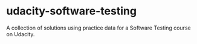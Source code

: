# udacity-software-testing
A collection of solutions using practice data for a Software Testing course on Udacity.
